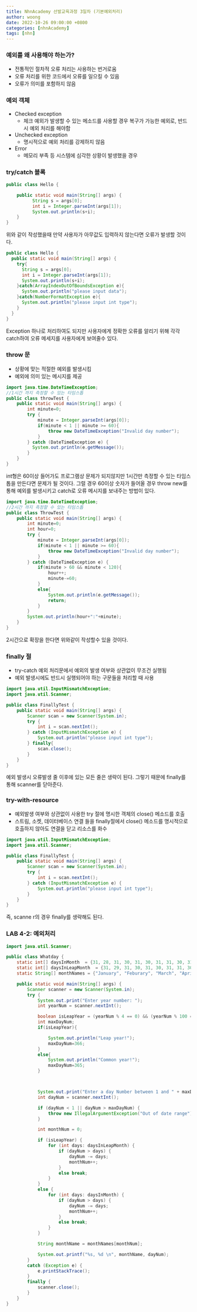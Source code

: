 ```yaml
---
title: NhnAcademy 선발교육과정 3일차 (기본예외처리)
author: woong
date: 2022-10-26 09:00:00 +0800
categories: [nhnAcademy]
tags: [nhn]
---
```


### 예외를 왜 사용해야 하는가?
- 전통적인 절차적 오류 처리는 사용하는 번거로움
- 오류 처리를 위한 코드에서 오류를 일으킬 수 있음
- 오류가 의미를 포함하지 않음

### 예외 객체
- Checked exception
  - 체크 예외가 발생할 수 있는 메소드를 사용할 경우 복구가 가능한 예외로, 반드시 예외 처리를 해야함
- Unchecked exception
  - 명시적으로 예외 처리를 강제하지 않음
- Error
  - 메모리 부족 등 시스템에 심각한 상황이 발생했을 경우

### try/catch 블록
```java
public class Hello {

    public static void main(String[] args) {
          String s = args[0];
          int i = Integer.parseInt(args[1]);
          System.out.println(s+i);
    }
}
```
위와 같이 작성했을때 만약 사용자가 아무값도 입력하지 않는다면 오류가 발생할 것이다.
```java
public class Hello {
  public static void main(String[] args) {
    try{
      String s = args[0];
      int i = Integer.parseInt(args[1]);
      System.out.println(s+i);
    }catch(ArrayIndexOutOfBoundsException e){
      System.out.println("please input data");
    }catch(NumberFormatException e){
      System.out.println("please input int type");
    }
  }
}
```
Exception 하나로 처리하여도 되지만 사용자에게 정확한 오류를 알리기 위해 각각 catch하여 오류 메세지를 사용자에게 보여줄수 있다.

### throw 문
- 상황에 맞는 적절한 예외를 발생시킴
- 예외에 의미 있는 메시지를 제공
```java
import java.time.DateTimeException;
//1시간 까지 측정할 수 있는 타임스톱
public class throwTest {
    public static void main(String[] args) {
        int minute=0;
        try {
            minute = Integer.parseInt(args[0]);
            if(minute < 1 || minute >= 60){
                throw new DateTimeException("Invalid day number");
            }
        } catch (DateTimeException e) {
          System.out.println(e.getMessage());
        }
    }
}
```
int형은 60이상 들어가도 프로그램상 문제가 되지않지만 1시간만 측정할 수 있는 타임스톱을 만든다면 문제가 될 것이다.
그럴 경우 60이상 숫자가 들어올 경우 throw new를 통해 예외를 발생시키고 catch로 오류 메시지를 보내주는 방법이 있다.
```java
import java.time.DateTimeException;
//2시간 까지 측정할 수 있는 타임스톱
public class ThrowTest {
    public static void main(String[] args) {
        int minute=0;
        int hour=0;
        try {
            minute = Integer.parseInt(args[0]);
            if(minute < 1 || minute >= 60){
                throw new DateTimeException("Invalid day number");
            }
        } catch (DateTimeException e) {
            if(minute > 60 && minute < 120){
                hour++;
                minute-=60;
            }
            else{
                System.out.println(e.getMessage());
                return;
            }
        }
        System.out.println(hour+":"+minute);
    }
}
```
2시간으로 확장을 한다면 위와같이 작성할수 있을 것이다.

### finally 절
- try-catch 예외 처리문에서 예외의 발생 여부와 상관없이 무조건 실행됨
- 예외 발생시에도 반드시 실행되어야 하는 구문들을 처리할 때 사용

```java
import java.util.InputMismatchException;
import java.util.Scanner;

public class FinallyTest {
    public static void main(String[] args) {
        Scanner scan = new Scanner(System.in);
        try {
            int i = scan.nextInt();
        } catch (InputMismatchException e) {
            System.out.println("please input int type");
        } finally{
            scan.close();
        }
    }
}
```
예외 발생시 오류발생 줄 이후에 있는 모든 줄은 생략이 된다. 그렇기 때문에 finally를 통해 scanner를 닫아준다.

### try-with-resource
- 예외발생 여부와 상관없이 사용한 try 절에 명시한 객체의 close() 메소드를 호출
- 스트림, 소켓, 데이터베이스 연결 들을 finally절에서 close() 메소드를 명시적으로 호출하지 않아도 연결을 닫고 리소스를 화수

```java
import java.util.InputMismatchException;
import java.util.Scanner;

public class FinallyTest {
    public static void main(String[] args) {
        Scanner scan = new Scanner(System.in);
        try {
            int i = scan.nextInt();
        } catch (InputMismatchException e) {
            System.out.println("please input int type");
        }
    }
}
```
즉, scanne r의 경우 finally를 생략해도 된다.

### LAB 4-2: 예외처리
```java
import java.util.Scanner;

public class Whatday {
    static int[] daysInMonth  = {31, 28, 31, 30, 31, 30, 31, 31, 30, 31, 30, 31};
    static int[] daysInLeapMonth  = {31, 29, 31, 30, 31, 30, 31, 31, 30, 31, 30, 31};
    static String[] monthNames = {"January", "Feburary", "March", "April", "May", "June", "July", "August", "Sepetember", "October", "November", "December"};

    public static void main(String[] args) {
        Scanner scanner = new Scanner(System.in);
        try {
            System.out.print("Enter year number: ");
            int yearNum = scanner.nextInt();

            boolean isLeapYear = (yearNum % 4 == 0) && (yearNum % 100 == 0 && yearNum % 400 == 0);
            int maxDayNum;
            if(isLeapYear){

                System.out.println("Leap year!");
                maxDayNum=366;
            }
            else{
                System.out.println("Common year!");
                maxDayNum=365;
            }



            System.out.print("Enter a day Number between 1 and " + maxDayNum + ": ");
            int dayNum = scanner.nextInt();

            if (dayNum < 1 || dayNum > maxDayNum) {
                throw new IllegalArgumentException("Out of date range");
            }

            int monthNum = 0;

            if (isLeapYear) {
                for (int days: daysInLeapMonth) {
                    if (dayNum > days) {
                        dayNum -= days;
                        monthNum++;
                    }
                    else break;
                }
            }
            else {
                for (int days: daysInMonth) {
                    if (dayNum > days) {
                        dayNum -= days;
                        monthNum++;
                    }
                    else break;
                }
            }

            String monthName = monthNames[monthNum];

            System.out.printf("%s, %d \n", monthName, dayNum);
        }
        catch (Exception e) {
            e.printStackTrace();
        }
        finally {
            scanner.close();
        }
    }
}
```

